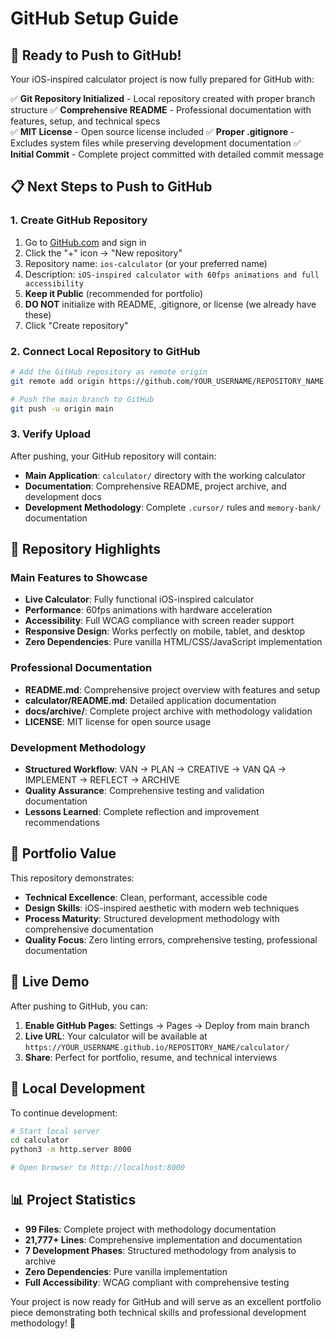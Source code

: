 # GitHub Setup Guide

## 🚀 Ready to Push to GitHub!

Your iOS-inspired calculator project is now fully prepared for GitHub with:

✅ **Git Repository Initialized** - Local repository created with proper branch structure
✅ **Comprehensive README** - Professional documentation with features, setup, and technical specs  
✅ **MIT License** - Open source license included
✅ **Proper .gitignore** - Excludes system files while preserving development documentation
✅ **Initial Commit** - Complete project committed with detailed commit message

## 📋 Next Steps to Push to GitHub

### 1. Create GitHub Repository
1. Go to [GitHub.com](https://github.com) and sign in
2. Click the "+" icon → "New repository"
3. Repository name: `ios-calculator` (or your preferred name)
4. Description: `iOS-inspired calculator with 60fps animations and full accessibility`
5. **Keep it Public** (recommended for portfolio)
6. **DO NOT** initialize with README, .gitignore, or license (we already have these)
7. Click "Create repository"

### 2. Connect Local Repository to GitHub
```bash
# Add the GitHub repository as remote origin
git remote add origin https://github.com/YOUR_USERNAME/REPOSITORY_NAME.git

# Push the main branch to GitHub
git push -u origin main
```

### 3. Verify Upload
After pushing, your GitHub repository will contain:
- **Main Application**: `calculator/` directory with the working calculator
- **Documentation**: Comprehensive README, project archive, and development docs
- **Development Methodology**: Complete `.cursor/` rules and `memory-bank/` documentation

## 🎯 Repository Highlights

### Main Features to Showcase
- **Live Calculator**: Fully functional iOS-inspired calculator
- **Performance**: 60fps animations with hardware acceleration
- **Accessibility**: Full WCAG compliance with screen reader support
- **Responsive Design**: Works perfectly on mobile, tablet, and desktop
- **Zero Dependencies**: Pure vanilla HTML/CSS/JavaScript implementation

### Professional Documentation
- **README.md**: Comprehensive project overview with features and setup
- **calculator/README.md**: Detailed application documentation
- **docs/archive/**: Complete project archive with methodology validation
- **LICENSE**: MIT license for open source usage

### Development Methodology
- **Structured Workflow**: VAN → PLAN → CREATIVE → VAN QA → IMPLEMENT → REFLECT → ARCHIVE
- **Quality Assurance**: Comprehensive testing and validation documentation
- **Lessons Learned**: Complete reflection and improvement recommendations

## 🌟 Portfolio Value

This repository demonstrates:
- **Technical Excellence**: Clean, performant, accessible code
- **Design Skills**: iOS-inspired aesthetic with modern web techniques
- **Process Maturity**: Structured development methodology with comprehensive documentation
- **Quality Focus**: Zero linting errors, comprehensive testing, professional documentation

## 📱 Live Demo

After pushing to GitHub, you can:
1. **Enable GitHub Pages**: Settings → Pages → Deploy from main branch
2. **Live URL**: Your calculator will be available at `https://YOUR_USERNAME.github.io/REPOSITORY_NAME/calculator/`
3. **Share**: Perfect for portfolio, resume, and technical interviews

## 🔧 Local Development

To continue development:
```bash
# Start local server
cd calculator
python3 -m http.server 8000

# Open browser to http://localhost:8000
```

## 📊 Project Statistics

- **99 Files**: Complete project with methodology documentation
- **21,777+ Lines**: Comprehensive implementation and documentation
- **7 Development Phases**: Structured methodology from analysis to archive
- **Zero Dependencies**: Pure vanilla implementation
- **Full Accessibility**: WCAG compliant with comprehensive testing

Your project is now ready for GitHub and will serve as an excellent portfolio piece demonstrating both technical skills and professional development methodology! 🚀
